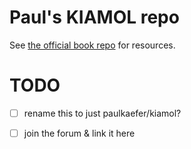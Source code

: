 # Paul's **KIAMOL** repo

See [the official book repo](https://github.com/sixeyed/kiamol) for resources.

# TODO
- [ ] rename this to just paulkaefer/kiamol?
- [ ] join the forum & link it here

